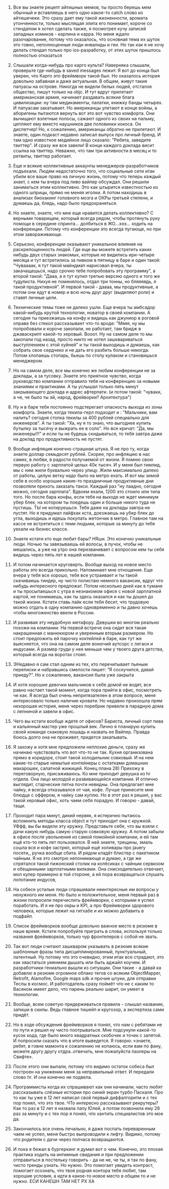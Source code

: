 1. Все вы знаете рецепт айтишных мемов, ты просто берешь мем обычный и вставляешь в него одно какое-то catch слово из айтишечеки. Это сразу дает ему такой жизненности, аромата утонченности, только мыслящая элита его понимает, короче со стендапом я хотел сделать также, я посмотрел кучу записей западных комиков - карлина и карра. Но меня ждало разочарование, потому что оказалось, что основная тема их шуток это говно, неполноценные люди инвалиды и геи. Но так как я не хочу делать стендап только про ios-разработку, от этих шуток пришлось полностью отказаться

15. Слышали когда-нибудь про карго культа? Наверняка слышали, проверьте где-нибудь в saved messages лежит. Я вот до конца был уверен, что Карго это фреймворк такой был. Но оказалось история довольно забавная и даже актуальная. В общем, живут такие папуасы на острове. Никогда не видели белых людей, отсталое общество, пишут только на objc. И тут вдруг прилетает американская армия, начинает раздавать всякие блага цивилизации: ну там медикаменты, палатки, книжку банды четырех. И папуасам закатывает. Но американцы улетают в конце войны, а аборигены пытаются вернуть вот это вот чувство комфорта. Они вычищают взлетные полосы, сажают одного из своих на пальму, цепляют ему вместо наушников две половинки кокоса. Он диспетчер! Но, к сожалению, американцы обратно не прилетают. И знаете, один подкаст недавно записал выпуск про личный бренд. И там одно известное медийное лицо сказало: "Ребята, заведите твиттер". И сразу же все завели! В конце каждого доклада висит ссылка на твиттер. Неважно, что там три активности в месяц и то ретвиты, твиттер работает.

2. Еще и всякие коллективные аккаунты менеджеров-разработчиков подъехали. Людям недостаточно того, что социальные сети итак убили все ваше право на личную жизнь, потому что теперь каждый знает, с кем ты вчера под пиво вайпер обсуждал. Они решили заниматься этим коллективно. Это как штырится известностью из одного шприцы, прямо не меняя иголки. А потом находишь в анализах биохакинг головного мозга и ОКРы третьей степени, и думаешь да, блядь, надо было предохраняться.

16. Но знаете, знаете, что мне еще нравится делать коллективно? С верными товарищем, который всегда рядом, чтобы протянуть руку помощи в середине спринта... долбиться в ЖО...эээ... ходить на конференции. Потому что конференции это всегда пугающе, но при этом завораживающе.

3. Серьезно, конференции оказывают уникальное влияние на раскрепощенность людей. Где еще вы можете встретить каких нибудь двух старых знакомых, которые не видились ири-четыре месяца и тут встретились за пивком в пятницу в баре и один такой: "Чуваааак, я тут такой майндмап нарисовал вчера, ты закачащешься, надо срочно тебе попробовать эту программу", а второй такой: "Дааа, а я тут купил третью версию одного и того же тудулиста. Нихуя не поменялось, отдал три тонны, но бляяяядь, я такой продуктивной". И первой такой - даааа, мы продуктивные, а потом они едут в номер и всю ночь друг друг (выделяют роли) и ставят личные цели.

17. Технические темы тоже не далеко ушли. Еще вчера ты амбсадор какой-нибудь крутой технологии, новатор в своей компании. А сегодня ты приезжаешь на конфу и видишь как джуниор в роговой оправе без стекол рассказывает что-то вроде: "Мяяя, ну мы попробовали и короче закопали, не работает, там бридж в джаваскрипт какой-то херовый. Вооот. Ну на самом деле то мы закопали год назад, просто никто не хотел зашквариваться выступлением с этой хуйней" и ты такой выходишь и думаешь, как собрать свое сердчеко и не дать его разбить больше никогда. Потом хлопаешь стопарь, бьешь по столу кулаком и становишься менеджером.

4. Но на самом деле, все мы конечно же любим конференции не за доклады, а за тусовку. Знаете это приятное чувство, когда руководство компании отправило тебя на конференцию за новыми знаниями и практиками. А ты услышал только пять минут закрывающего доклада и адрес афтерпати. (и потом такой: "чуваки, а че, че было ты эй, народ, фрейворки? Архитектура")

18. Ну и в баре тебя постоянно подстерегает опасность выхода из зоны комфорта. Знаете, когда текила-герл подходит и : "Мальчики, вам налить? сегодня стопка текилы за 400 рублей специально для инженеров". А ты такой: "Ха, ну я то знаю, что выгоднее купить бутылку за тысячу и выжрать ее в соло". Но все кричат: "Да, мы инженеры!!!" и если ты не будешь скидываться, то тебя завтра даже на доклад про продуктивность не пустят.

5. Вообще инфляция конечно страшная штука. Я не про ту, когда знаете доллар семьдесят рублей. Скорее, про инфляцию в нас самих, в любви, в радости получаемой от жизни. Я помню свою первую работу с зарплатой целых 40к тысяч. И у меня был тимлид, мы с ним жили буквально через улицу. Жили максимально далеко от работы, целую ветку надо было на метро ехать. И вот мы зимой себе в особо хорошие какие-то праздничные продуктивные дни позволяли прихоть заказать такси. Каждый раз "ну лаадно, сегодня можно, сегодня зарплата". Вдвоем ехали, 1200 это стоило или типа того. Но после бара конфы, если тебя на выходе не ждет минимум убер блек, на котором ты поедешь один и больше никого туда не пустишь. ТЫ не котируешься. Тебя даже на доклады завтра не пустят. Но я придумал лайфхак кста, доезжаешь на убер блек до угла, выходишь и идешь покупать жетончик в метро. Главное там на кассе не встретиться с теми людьми, которые за минуту до тебя уехали на бизнес классе.

19. Знаете кстати кто еще любит бары? HRши. Это конечно уникальные люди. Ночью ты завязываешь ей волосы, в пучок, чтобы не мешались, а уже на утро она перезванивает c вопросом кем ты себя видишь через пять лет в нашей компании.

6. И потом начинается круговерть. Вообще выход на новое место работы это всегда прикольно. Напоминает мне отнощения. Еще вчера у тебя все хорошо, тебя все устраивает и ты такой скачиваешь тиндер, ну чисто полистаю немного вакансии, вдруг что нибудь интересного предложат. Потом несколько дней как в тумане и ты просыпаешься с утра в незнакомом офисе с новой зарплатной картой, не понимаешь, как ты здесь оказался и как ты дошел до такой жизни. Кстати ставь лайк если тебя бесит, что трудовую можно отдать в одну компанию одновременно и ты давно хочешь чтобы многоженство ввели в России.

20. И развивая эту неудобную метафору. Девушки во многом реально похожи на компании. На первой встрече она сидит вся такая накрашенная с манюкюром и уверенным вторым размером. Но стоит предложить ей парочку коктейлей в баре, как тут же выясняется, что она на самом деле вонючий аутсорс с легаси и индусами. А размер груди у нее меньше чем у твоего друга детства, который всегда на воротах стоял.

7. ЭНедавно я сам стал одним из тех, кто перечитывает пьяным переписки и набравшись смелости пишет: “Я соскучился, давай приеду?”. Но к сожалению, вакансия была уже закрыта

21. И хотя хорошие девочки мальчиков к себе домой не водят, все равно настает такой момент, когда пора прийти в офис, посмотреть че как. Я всегда был очень непритязателен в этом вопросе, меня интересовало только наличие кровати. Но недавно произошла прям нехорошая история, меня через поребрик привели в парадную дома с лепниной и завели в офис.

8. Чего вы кстати вообще ждете от офисов? Бариста, личный сорт пива и кальянный мастер уже прошлый век. Лично я планирую купить своей команде скаковую лошадь и назвать ее Вайпер. Правда боюсь долго она не проживет, придется закапывать.

22. Я захожу и хотя мне предложили неплохие деньги, сразу же начинаю чувствовать что вот  что-то не так. Кухня организована прямо в коридоре, стоит такой холодильник совковый. И на нем какие-то старые немытые контейнеры с остатками домашних макарошек, салатной жижицей.      Конец плана                    28)   Прихожу в переговорную, присаживаюсь. Ко мне приходит девушка из hr отдела. Она лицо молодой и развивающейся компании. И отлично выглядит, старческие пятна почти невидны.     Она предлагает мне чайку, я всегда отказывался от чая, кофе. Лучше принесите мне блюдце с оффером, я чайку сам куплю. Но в этот раз я решил, у вас такой херовый офис, хоть чаем себя порадую. И говорю - давай, тащи.

23. Проходит пара минут, дикий нервяк, я истерично пытаюсь вспомнить методы класса object и тут приходит она с кружкой.  УФфф, вы бы видели эту кружку. Представьте себе, что вы взяли с дачи какую нибудь самую старую совковую кружку. А потом забыли в офисе после увольнения из самой помойной компании, и ей там ещё кто-то пять лет пользовался. В ней знаете, трещины, эмаль сошла вся и кофе застрял, который ещё холивары про jauery посети,, ручка вообще сбита. И рядом кладёт блистер с пакетиком чайным. Я на это смотрю непонимающе и думаю, а где же спрятался такой пижонский столик на колёсиках с чайным сервизом и обещанными зарплатными вилками. Она снисходительно отвечает, мол кулер примерно в той стороне, а ей пора возвращаться слушать лопотание индусов,

10. На собесе усталые люди спрашивали неинтересные им вопросы у ненужного им меня. Но было и положительное, меня первый раз в жизни попросили перечислить фреймворки, с которыми я успел поработать. И я не про окры и KPI, а про Фреймворки здорового человека, которые лежит на гитхабе и их можно добавить в подфайл.

24. Список фреймворков вообще довольно важное место в резюме в наше время. Кстати попробуйте приграть в слова, используя только названия фреймворков, только чур фронтелеров с собой не звать.

11. Так вот люди считают зашкваром указывать в резюме всякие шаблонные фразы типа дисциплинированный, пунктуальный, латентный. Ну потому что это очевидно, этим итак все страдают, это как хвастаться умением дышать или быть аджайл коучем. И разработчики гениально вышли из ситуации. Они такие - а давай ка добавлю в резюме огромное облако тегов со всяким ObjectMapper, Retrofit, Alamofire, Google maps sdk и прочие штуки, для отправки Теслы в космос. И работодатель сразу поймёт что не с каким то Васяном имеет дело, что парень реально шарит, он умеет в технологии.

25. Вообще, всем советую придерживаться правила - слышал название, запиши в скилы. Ведь главное тишейп и кругозор, а экспертиза сами придёт.

12. Но в ходе обсуждения фреймворков я понял, что нам с ребятами не по пути и решил ну чисто поотрываться. Мне подсунули какой-то кусок кода, где было много квадратных скобочек и точек с запятой. И попросили сказать что в итоге выведется. Я говорю: «знаете, ребят, в говне мамонта к сожалению не копаюсь, если вам по фану, можете другу другу отдра..отвечать, мне пожалуйста пазлеры на Свифте».

26. После этого они  выпали, потому что видимо остаток собеса был построен на унижении меня за неправильный ответ. И передали слово hr. И она конечно не подвела.

13. Программисты когда их спрашивают как они начинали, часто любят рассказывать слёзные истории про синий экран турбо Паскаля. Про то как ты уже в 12 лет написал свой первый диффалгоритм и с тех пор понял, что это твое. ЧТо интересно рассказывают рекрутеры? Как то раз в 12 лет я назвала папу Юлей, а потом позвонила ему 28 раз за минуту и с тех пор я понял, что хантить специалистов это мое да.

27. Закончилось все очень печально, я даже поспать переваренным чаем не успел, меня быстро выпроводили к лифту. Видимо, потому что родители с дачи через полчаса возвращаются.

14. И пока я бежал в бургеркинг я думал вот о чем. Конечно, это плохая практика ходить на интимные свидания и при предложении отправиться в постельку говорить -  да не не, че ты, я так по фану, чисто тренды узнать. Но нужно. Это помогает увидеть контраст, помогает осознать, что твоя родная контора тебя любит, там хорошие условия, а идти в какое-то новое место в общем то и не нужно. ЕСИ КАНЕШН ТАМ НЕТ РХ ХА

